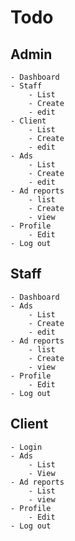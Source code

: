 # Todo
## Admin
    - Dashboard
    - Staff 
        - List
        - Create
        - edit
    - Client
        - List
        - Create
        - edit
    - Ads
        - List
        - Create
        - edit
    - Ad reports
        - list
        - Create
        - view
    - Profile
        - Edit
    - Log out

## Staff
    - Dashboard
    - Ads
        - List
        - Create
        - edit
    - Ad reports
        - list
        - Create
        - view
    - Profile
        - Edit
    - Log out
    

## Client
    - Login
    - Ads
        - List
        - View
    - Ad reports
        - List
        - view
    - Profile
        - Edit
    - Log out
    